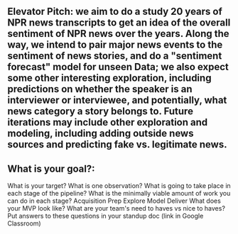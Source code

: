 ## Elevator Pitch: we aim to do a study 20 years of NPR news transcripts to get an idea of the overall sentiment of NPR news over the years.  Along the way, we intend to pair major news events to the sentiment of news stories, and do a "sentiment forecast" model for unseen Data; we also expect some other interesting exploration, including predictions on whether the speaker is an interviewer or interviewee, and potentially, what news category a story belongs to.  Future iterations may include other exploration and modeling, including adding outside news sources and predicting fake vs. legitimate news.






## What is your goal?: 
What is your target? What is one observation?
What is going to take place in each stage of the pipeline? What is the minimally viable amount of work you can do in each stage?
Acquisition
Prep
Explore
Model
Deliver
What does your MVP look like? What are your team's need to haves vs nice to haves?
Put answers to these questions in your standup doc (link in Google Classroom)
